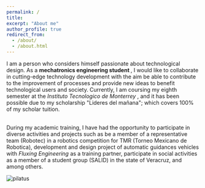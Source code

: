 ```yaml
---
permalink: /
title:
excerpt: "About me"
author_profile: true
redirect_from:
  - /about/
  - /about.html
---
```


<p style='text-align: justify;'>


I am a person who considers himself passionate about technological design. As a <b>mechatronics engineering student </b>, I would like to collaborate in cutting-edge technology development with the aim be able to contribute to the improvement of processes and provide new ideas to benefit technological users and society. Currently, I am coursing my eighth semester at the <i>Instituto Tecnologico de Monterrey </i>, and it has been possible due to my scholarship "Lideres del mañana"; which covers 100% of my scholar tuition. 
<br><br>

During my academic training, I have had the opportunity to participate in diverse activities and projects such as be a member of a representative team (Robotec) in a robotics competition for TMR (Torneo Mexicano de Robotica), development and design project of automatic guidances vehicles with <i>Fluxing Engineering</i> as a training partner, participate in social activities as a member of a student group (SALID) in the state of Veracruz, and among others.
 </p>

![pilatus](/images/main1.gif)
